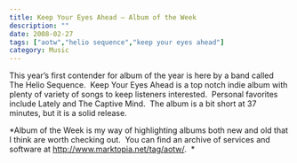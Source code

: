```yaml
---
title: Keep Your Eyes Ahead – Album of the Week
description: ""
date: 2008-02-27
tags: ["aotw","helio sequence","keep your eyes ahead"]
category: Music
---
```



<p>This year’s first contender for album of the year is here by a band called The Helio Sequence.&nbsp; Keep Your Eyes Ahead is a top notch indie album with plenty of variety of songs to keep listeners interested.&nbsp; Personal favorites include Lately and The Captive Mind.&nbsp; The album is a bit short at 37 minutes, but it is a solid release.</p>

<p>*Album of the Week is my way of highlighting albums both new and old that I think are worth checking out.&nbsp; You can find an archive of services and software at <a href="https://web.archive.org/web/20131211165837/http://www.marktopia.net/tag/aotw">http://www.marktopia.net/tag/aotw/</a>.&nbsp; *</p>
